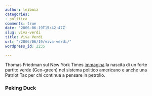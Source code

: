 ```yaml
---
author: leibniz
categories:
- politica
comments: true
date: '2006-06-19T15:42:47Z'
slug: viva-verdi
title: Viva Verdi
url: "/2006/06/19/viva-verdi/"
wordpress_id: 2235

---
```

Thomas Friedman sul New York Times [immagina](https://www.pekingduck.org/archives/003796.php) la nascita di un forte partito verde (Geo-green) nel sistema politico americano e anche una Patriot Tax per chi continua a pensare in petrolio.

### Peking Duck
